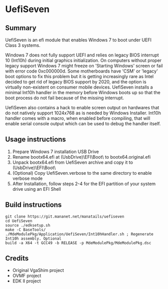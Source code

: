# UefiSeven
## Summary
UefiSeven is an efi module that enables Windows 7 to boot under UEFI Class 3 systems.

Windows 7 does not fully support UEFI and relies on legacy BIOS interrupt 10 (Int10h) during initial graphics initialization.
On computers without proper legacy support Windows 7 might freeze on 'Starting Windows' screen or fail with error code 0xc000000d.
Some motherboards have 'CSM' or 'legacy' boot options to fix this problem but it is getting increasingly rare as Intel decided to get rid of legacy BIOS support by 2020, and the option is virtually non-existent on consumer mobile devices.
UefiSeven installs a minimal Int10h handler in the memory before Windows boots up so that the boot process do not fail because of the missing interrupt.

UefiSeven also contains a hack to enable screen output on hardwares that do not natively support 1024x768 as is needed by Windows Installer.
Int10h handler comes with a macro, when enabled before compiling, that will enable serial console output which can be used to debug the handler itself.

## Usage instructions
1. Prepare Windows 7 installation USB Drive
2. Rename bootx64.efi at (UsbDrive)\EFI\Boot\ to bootx64.original.efi
3. Unpack bootx64.efi from UefiSeven archive and copy it to (UsbDrive)\EFI\Boot\
4. (Optional) Copy UefiSeven.verbose to the same directory to enable verbose mode
5. After Installation, follow steps 2-4 for the EFI partition of your system drive using an EFI Shell

## Build instructions
    git clone https://git.mananet.net/manatails/uefiseven
    cd UefiSeven
    source ./edksetup.sh
    make -C BaseTools/
    ./MdeModulePkg/Application/UefiSeven/Int10hHandler.sh ; Regenerate Int10h assembly. Optional
    build -a X64 -t GCC49 -b RELEASE -p MdeModulePkg/MdeModulePkg.dsc
    
## Credits
* Original VgaShim project
* OVMF project
* EDK II project
